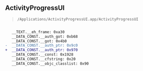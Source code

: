 ## ActivityProgressUI

> `/Applications/ActivityProgressUI.app/ActivityProgressUI`

```diff

   __TEXT.__eh_frame: 0xa30
   __DATA_CONST.__auth_got: 0xb68
   __DATA_CONST.__got: 0x4b0
-  __DATA_CONST.__auth_ptr: 0x9c0
+  __DATA_CONST.__auth_ptr: 0x970
   __DATA_CONST.__const: 0x1928
   __DATA_CONST.__cfstring: 0x20
   __DATA_CONST.__objc_classlist: 0x90

```
